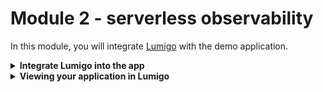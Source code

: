 # Module 2 - serverless observability

In this module, you will integrate [Lumigo](https://lumigo.io) with the demo application.

<details>
<summary><b>Integrate Lumigo into the app</b></summary><p>

To get started with Lumigo, take the following steps. A more detailed guide can be found at [the Lumigo documentation](https://docs.lumigo.io/docs/create-an-account).

1. Head over to https://platform.lumigo.io/signup and sign up for an account

2. Once you created your account, Lumigo will guide you through the integration. First, fill in some details.

![Lumigo about you](./images/mod02-lumigo-about-you.png)

3. Next, we will link Lumigo to our AWS account. To do so all that is required is to deploy its CloudFormation stack to your account. A more detailed walkthrough of this step can be found [here](https://docs.lumigo.io/docs/connect-your-environment)

![Lumigo connect AWS](./images/mod02-lumigo-connect-aws.png)

4. You should land at the instrumentation step, which will let us choose functions to trace:

![Lumigo auto instrumentation](./images/mod02-lumigo-auto-instrumentation.png)

You can also do this after the initial setup too. Just head over to the [Functions](https://platform.lumigo.io/functions) page at any time, and you can auto-trace any function there:

![Lumigo auto trace](./images/mod02-lumigo-auto-trace.png)

Once you added tracing to the relevant Lambda functions, Lumigo will automatically start monitoring your application.

5. Order some unicorn rides, and let's see what's going on in Lumigo!

</p></details>

<details>
<summary><b>Viewing your application in Lumigo</b></summary><p>

Lumigo will trace the invocations of your application. The first thing we will use it for is to get an understanding of how our application looks in real life.

1. Click on the [System map](https://platform.lumigo.io/system-map) to have an overview of your application's architecture:

![Wild Rydes architecture](images/mod02-lumigo-architecture.png)

Notice how this is identical to the architecture diagram we drew by hand, except it's drawn from the actual invocations that Lumigo has traced, so it's **always up-to-date** and based on actual data.

2. Explore the different functions' stats and invocations in your account using the [Functions](https://platform.lumigo.io/functions) page:

![Wild Rydes functions](images/mod02-lumigo-functions.png)

3. Click into any of the functions to get more details on it:

![Lumigo function](images/mod02-lumigo-function-details.png)

Clicking on the `Metrics` tab would show you some additional metrics like the number of cold starts as well as cold start durations.

![Lumigo function](images/mod02-lumigo-function-details-2.png)

4. Also, don't forget to check out the [Transactions](https://platform.lumigo.io/transactions) page to see the recent transactions that Lumigo has traced:

![Lumigo traces](images/mod02-lumigo-traces.png)

5. In this page, if you click on one of the transactions then you can see what happened on that transaction alongside the logs for all the participating functions. Click on one of the transactions that started with the `requestUnicorn` function and you should see something like this:

![Lumigo trace details](images/mod02-lumigo-trace-details.png)

6. If you click on any of the icons in the graph, you can see even more information about that resource, including any request and response to and fro the resource. For example, if you click on the `requestUnicorn` function, you should see its return value, invocation event, environment variables and its logs:

![Lumigo operation](images/mod02-lumigo-operation-function.png)

Similarly, if you click on the `unicornDispatched` SNS topic, you will see the `sns.Publish` request that `requestUnicorn` function made to it. Notice that sensitive data like API keys and auth tokens are scrubbed and were never sent to Lumigo's backend in the first place.

![Lumigo operation](images/mod02-lumigo-operation-sns.png)

Where a resource was accessed multiple times during a transaction, you can also iterate through all the individual requests too. For example, the `requestUnicorn` function did a `dynamodb.Get` and then `dynamodb.Put` against the `OccupiedUnicorns` table:

![Lumigo operation](images/mod02-lumigo-operation-dynamodb.png)

Having all these information at your fingertips makes it easy for you to understand what **actually happened** during this transaction without spraying your code with manual instrumentation code!

7. One final thing, click on `Timeline` shows you where the time was spent on this transaction to help you identify culprits when performance issues arise.

![Lumigo timeline](images/mod02-lumigo-timeline.png)

Now that you know your way around Lumigo, let's use it to troubleshoot the issues we are seeing in the demo app.

</p></details>